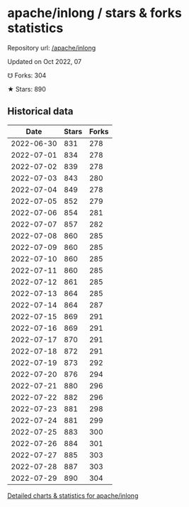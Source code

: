 # apache/inlong / stars & forks statistics

Repository url: [/apache/inlong](https://github.com/apache/inlong)

Updated on Oct 2022, 07

☋ Forks: 304

★ Stars: 890

## Historical data
| Date | Stars | Forks |
|------|-------|-------|
| 2022-06-30 | 831 | 278 | 
| 2022-07-01 | 834 | 278 | 
| 2022-07-02 | 839 | 278 | 
| 2022-07-03 | 843 | 280 | 
| 2022-07-04 | 849 | 278 | 
| 2022-07-05 | 852 | 279 | 
| 2022-07-06 | 854 | 281 | 
| 2022-07-07 | 857 | 282 | 
| 2022-07-08 | 860 | 285 | 
| 2022-07-09 | 860 | 285 | 
| 2022-07-10 | 860 | 285 | 
| 2022-07-11 | 860 | 285 | 
| 2022-07-12 | 861 | 285 | 
| 2022-07-13 | 864 | 285 | 
| 2022-07-14 | 864 | 287 | 
| 2022-07-15 | 869 | 291 | 
| 2022-07-16 | 869 | 291 | 
| 2022-07-17 | 870 | 291 | 
| 2022-07-18 | 872 | 291 | 
| 2022-07-19 | 873 | 292 | 
| 2022-07-20 | 876 | 294 | 
| 2022-07-21 | 880 | 296 | 
| 2022-07-22 | 882 | 296 | 
| 2022-07-23 | 881 | 298 | 
| 2022-07-24 | 881 | 299 | 
| 2022-07-25 | 883 | 300 | 
| 2022-07-26 | 884 | 301 | 
| 2022-07-27 | 885 | 303 | 
| 2022-07-28 | 887 | 303 | 
| 2022-07-29 | 890 | 304 | 


[Detailed charts & statistics for apache/inlong](https://reviewgithub.com/rep/apache/inlong)
